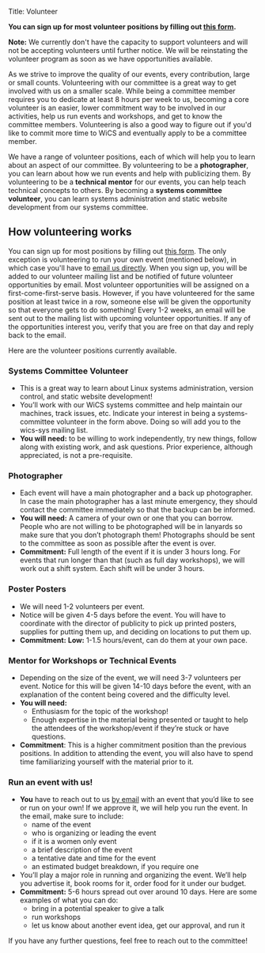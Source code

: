 Title: Volunteer

**You can sign up for most volunteer positions by filling out [this
form](https://lists.uwaterloo.ca/mailman/listinfo/wics-volunteers).**

**Note:** We currently don't have the capacity to support volunteers and will
not be accepting volunteers until further notice. We will be reinstating 
the volunteer program as soon as we have opportunities available. 

As we strive to improve the quality of our events, every contribution, large or
small counts. Volunteering with our committee is a great way to get involved
with us on a smaller scale. While being a committee member requires you to
dedicate at least 8 hours per week to us, becoming a core volunteer is an
easier, lower commitment way to be involved in our activities, help us run
events and workshops, and get to know the committee members.  Volunteering is
also a good way to figure out if you'd like to commit more time to WiCS and
eventually apply to be a committee member.

We have a range of volunteer positions, each of which will help you to learn
about an aspect of our committee. By volunteering to be a **photographer**, you
can learn about how we run events and help with publicizing them. By
volunteering to be a **technical mentor** for our events, you can help teach
technical concepts to others. By becoming a **systems committee volunteer**, you
can learn systems administration and static website development from our systems
committee.


## How volunteering works

You can sign up for most positions by filling out [this
form](https://lists.uwaterloo.ca/mailman/listinfo/wics-volunteers). The only 
exception is volunteering to run your own event (mentioned below),
in which case you'll have to [email us directly](mailto:wics-ugrad@lists.uwaterloo.ca).
When you sign up, you will be
added to our volunteer mailing list and be notified of future volunteer
opportunities by email. Most volunteer opportunities will be assigned on a
first-come-first-serve basis. However, if you have volunteered for the same
position at least twice in a row, someone else will be given the opportunity so
that everyone gets to do something! Every 1-2 weeks, an email will be sent out
to the mailing list with upcoming volunteer opportunities. If any of the
opportunities interest you, verify that you are free on that day and reply back
to the email.

Here are the volunteer positions currently available.

### Systems Committee Volunteer

* This is a great way to learn about Linux systems administration, version
  control, and static website development!
* You’ll work with our WiCS systems committee and help maintain our machines,
  track issues, etc.  Indicate your interest in being a systems-committee
  volunteer in the form above. Doing so will add you to the wics-sys mailing list.
* **You will need:** to be willing to work independently, try new things,
  follow along with existing work, and ask questions. Prior experience, although
  appreciated, is not a pre-requisite.

### Photographer

* Each event will have a main photographer and a back up photographer. In case
  the main photographer has a last minute emergency, they should contact the
  committee immediately so that the backup can be informed.
* **You will need:** A camera of your own or one that you can borrow.  People
  who are not willing to be photographed will be in lanyards so make sure that
  you don’t photograph them! Photographs should be sent to the committee as soon
  as possible after the event is over.
* **Commitment:** Full length of the event if it is under 3 hours long. For
  events that run longer than that (such as full day workshops), we will work
  out a shift system. Each shift will be under 3 hours.

### Poster Posters

* We will need 1-2 volunteers per event.
* Notice will be given 4-5 days before the event.  You will have
  to coordinate with the director of publicity to pick up printed posters,
  supplies for putting them up, and deciding on locations to put them up.
* **Commitment:** **Low:** 1-1.5 hours/event, can do them at your own pace.

### Mentor for Workshops or Technical Events

* Depending on the size of the event, we will need 3-7 volunteers per event.
  Notice for this will be given 14-10 days before the event, with an explanation
  of the content being covered and the difficulty level.
* **You will need:**
    - Enthusiasm for the topic of the workshop!
    - Enough expertise in the material being presented or taught to help the
      attendees of the workshop/event if they’re stuck or have questions.
* **Commitment**: This is a higher commitment position than the previous
  positions. In addition to attending the event, you will also have to spend
  time familiarizing yourself with the material prior to it.

### Run an event with us!

* **You** have to reach out to us [by
  email](mailto:wics-ugrad@lists.uwaterloo.ca) with an event that you’d like to
  see or run on your own! If we approve it, we will help you run the event. In
  the email, make sure to include:
    - name of the event 
    - who is organizing or leading the event
    - if it is a women only event
    - a brief description of the event
    - a tentative date and time for the event
    - an estimated budget breakdown, if you require one
* You’ll play a major role in running and organizing the event.  We’ll help you
  advertise it, book rooms for it, order food for it under our budget.
* **Commitment:** 5-6 hours spread out over around 10 days.  Here are some
  examples of what you can do:
    - bring in a potential speaker to give a talk
    - run workshops
    - let us know about another event idea, get our approval, and run it

If you have any further questions, feel free to reach out to the committee! 
